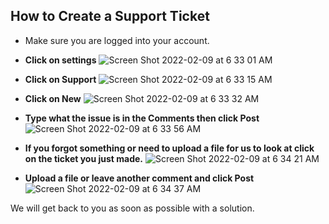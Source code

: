 ## How to Create a Support Ticket

- Make sure you are logged into your account.
- **Click on settings**
![Screen Shot 2022-02-09 at 6 33 01 AM](https://user-images.githubusercontent.com/65249159/153202781-fe570571-6203-4c94-b081-fa8220a57440.png)

- **Click on Support**
![Screen Shot 2022-02-09 at 6 33 15 AM](https://user-images.githubusercontent.com/65249159/153202994-7145fbe1-88af-4acd-8c0f-55712f7ffc83.png)

- **Click on New**
![Screen Shot 2022-02-09 at 6 33 32 AM](https://user-images.githubusercontent.com/65249159/153203127-7b4f0907-4486-430a-b1aa-0aa5dc96b4cd.png)

- **Type what the issue is in the Comments then click Post**
![Screen Shot 2022-02-09 at 6 33 56 AM](https://user-images.githubusercontent.com/65249159/153203639-e10e6ff1-3307-42da-8641-922d362b1f20.png)

- **If you forgot something or need to upload a file for us to look at click on the ticket you just made.**
![Screen Shot 2022-02-09 at 6 34 21 AM](https://user-images.githubusercontent.com/65249159/153203967-86a14296-0d90-4c0e-bd25-46a308f2a07f.png)

- **Upload a file or leave another comment and click Post**
![Screen Shot 2022-02-09 at 6 34 37 AM](https://user-images.githubusercontent.com/65249159/153204258-4e582b0e-3845-4a41-ad16-f49909096d4b.png)

We will get back to you as soon as possible with a solution.

